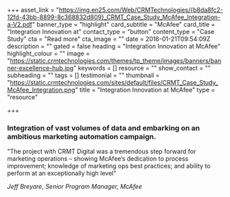 +++
asset_link = "https://img.en25.com/Web/CRMTechnologies/{b8da8fc2-12fd-43bb-8899-8c368832d809}_CRMT_Case_Study_McAfee_Integration-a-V2.pdf"
banner_type = "highlight"
card_subtitle = "McAfee"
card_title = "Integration Innovation at"
contact_type = "button"
content_type = "Case Study"
cta = "Read more"
cta_image = ""
date = 2016-01-21T09:54:09Z
description = ""
gated = false
heading = "Integration Innovation at McAfee"
highlight_colour = ""
image = "https://static.crmtechnologies.com/themes/tp_theme/images/banners/banner-excellence-hub.jpg"
keywords = []
resource = ""
show_contact = ""
subheading = ""
tags = []
testimonial = ""
thumbnail = "https://static.crmtechnologies.com/sites/default/files/CRMT_Case_Study_McAfee_Integration.png"
title = "Integration Innovation at McAfee"
type = "resource"

+++
### Integration of vast volumes of data and embarking on an ambitious marketing automation campaign.

"The project with CRMT Digital was a tremendous step forward for marketing operations – showing McAfee’s dedication to process improvement; knowledge of marketing ops best practices; and ability to perform at an exceptionally high level"

_Jeff Breyare, Senior Program Manager, McAfee_